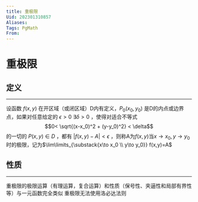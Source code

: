 ```yaml
---
title: 重极限
Uid: 202301310857
Aliases: 
Tags: PgMath 
From: 
---
```

# 重极限

## 定义
---
设函数 $f(x,y)$ 在开区域（或闭区域）D内有定义，$P_0(x_0,y_0)$ 是D的内点或边界点，如果对任意给定的 $\epsilon > 0$ $\exists \delta > 0$    ，使得对适合不等式 $$0< \sqrt{(x-x_0)^2 + (y-y_0)^2} < \delta$$ 的一切的 $P(x,y) \in D$ ，都有 $|f(x,y) - A| < \epsilon$ ，则称A为$f(x,y)$当$x\to x_0,y\to y_0$时的极限，记为$\lim\limits_{\substack{x\to x_0 \\ y\to y_0}} f(x,y)=A$ 

## 性质
---
重极限的极限运算（有理运算，复合运算）和性质（保号性、夹逼性和局部有界性等）与一元函数完全类似
重极限无法使用洛必达法则